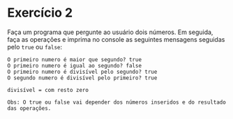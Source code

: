 # Exercício 2

Faça um programa que pergunte ao usuário dois números. Em seguida, faça as operações e imprima no console as seguintes mensagens seguidas pelo `true` ou `false`:

```
O primeiro numero é maior que segundo? true
O primeiro numero é igual ao segundo? false
O primeiro numero é divisível pelo segundo? true
O segundo numero é divisível pelo primeiro? true

divisível = com resto zero

Obs: O true ou false vai depender dos números inseridos e do resultado das operações.
```

